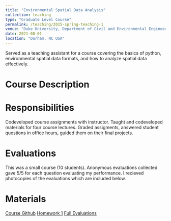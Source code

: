 ```yaml
---
title: "Environmental Spatial Data Analysis"
collection: teaching
type: "Graduate Level Course"
permalink: /teaching/2015-spring-teaching-1
venue: "Duke University, Department of Civil and Environmental Engineering"
date: 2021-08-01
location: "Durham, NC USA"
---
```


Served as a teaching assistant for a course covering the basics of python, environmental spatial data formats, and how to analyze spatial data effectively.

Course Description
======

Responsibilities
======
Codeveloped course assignments with instructor.
Taught and codeveloped materials for four course lectures.
Graded assigments, answered student questions in office hours, guided them on their final projects.

Evaluations
======
This was a small course (10 students). Anonymous evaluations collected gave 5/5 for each question evaluating my performance. I recieved photocopies of the evaluations which are included below.


Materials
======
[Course Github](https://github.com/chaneyn/ESDA_CEE690-02/tree/5650835a0ee2719383394012060f2c6928d70160)
[Homework 1](https://github.com/tswater/tswater.github.io/raw/master/files/HW1_CEE690.pdf)
[Full Evaluations](https://github.com/tswater/tswater.github.io/raw/master/files/CEE690_eval.zip)
